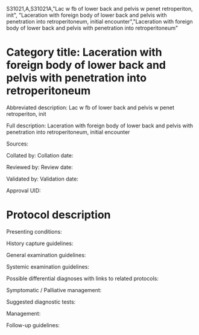 S31021,A,S31021A,"Lac w fb of lower back and pelvis w penet retroperiton, init", "Laceration with foreign body of lower back and pelvis with penetration into retroperitoneum, initial encounter","Laceration with foreign body of lower back and pelvis with penetration into retroperitoneum"
# Category title: Laceration with foreign body of lower back and pelvis with penetration into retroperitoneum

Abbreviated description: Lac w fb of lower back and pelvis w penet retroperiton, init

Full description: Laceration with foreign body of lower back and pelvis with penetration into retroperitoneum, initial encounter

Sources:

Collated by:
Collation date:

Reviewed by:
Review date:

Validated by:
Validation date:

Approval UID:

# Protocol description

Presenting conditions:

History capture guidelines:

General examination guidelines:

Systemic examination guidelines:

Possible differential diagnoses with links to related protocols:

Symptomatic / Palliative management:

Suggested diagnostic tests:

Management:

Follow-up guidelines:
